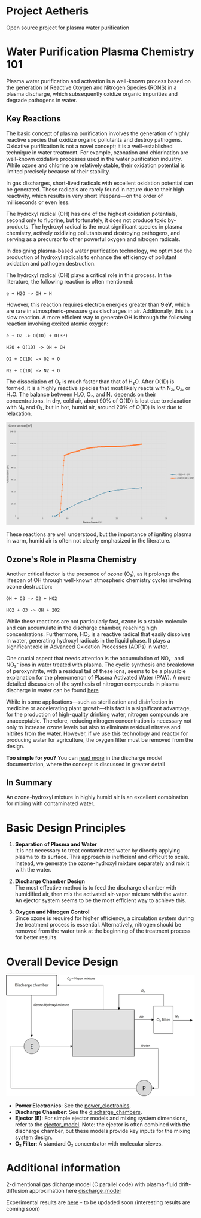 # Project Aetheris
Open source project for plasma water purification

# Water Purification Plasma Chemistry 101

Plasma water purification and activation is a well-known process based on the generation of Reactive Oxygen and Nitrogen Species (RONS) in a plasma discharge, which subsequently oxidize organic impurities and degrade pathogens in water.

## Key Reactions

The basic concept of plasma purification involves the generation of highly reactive species that oxidize organic pollutants and destroy pathogens. Oxidative purification is not a novel concept; it is a well-established technique in water treatment. For example, ozonation and chlorination are well-known oxidative processes used in the water purification industry. While ozone and chlorine are relatively stable, their oxidation potential is limited precisely because of their stability.

In gas discharges, short-lived radicals with excellent oxidation potential can be generated. These radicals are rarely found in nature due to their high reactivity, which results in very short lifespans—on the order of milliseconds or even less.

The hydroxyl radical (OH) has one of the highest oxidation potentials, second only to fluorine, but fortunately, it does not produce toxic by-products. The hydroxyl radical is the most significant species in plasma chemistry, actively oxidizing pollutants and destroying pathogens, and serving as a precursor to other powerful oxygen and nitrogen radicals.

In designing plasma-based water purification technology, we optimized the production of hydroxyl radicals to enhance the efficiency of pollutant oxidation and pathogen destruction.

The hydroxyl radical (OH) plays a critical role in this process. In the literature, the following reaction is often mentioned:

`e + H2O -> OH + H`

However, this reaction requires electron energies greater than **9 eV**, which are rare in atmospheric-pressure gas discharges in air. Additionally, this is a slow reaction. A more efficient way to generate OH is through the following reaction involving excited atomic oxygen:

`e + O2 -> O(1D) + O(3P)`

`H2O + O(1D) -> OH + OH`

`O2 + O(1D) -> O2 + O`

`N2 + O(1D) -> N2 + O`


The dissociation of O₂ is much faster than that of H₂O. After O(1D) is formed, it is a highly reactive species that most likely reacts with N₂, O₂, or H₂O. The balance between H₂O, O₂, and N₂ depends on their concentrations. In dry, cold air, about 90% of O(1D) is lost due to relaxation with N₂ and O₂, but in hot, humid air, around 20% of O(1D) is lost due to relaxation.

![Reactions cress sections - **Morgan (Kinema Research & Software)** database and **IST-Lisbon** database, www.lxcat.net, retrieved on Aug 3, 2024.](./images/cs_OH.png)

These reactions are well understood, but the importance of igniting plasma in warm, humid air is often not clearly emphasized in the literature.

## Ozone's Role in Plasma Chemistry

Another critical factor is the presence of ozone (O₃), as it prolongs the lifespan of OH through well-known atmospheric chemistry cycles involving ozone destruction:

`OH + O3 -> O2 + HO2`

`HO2 + O3 -> OH + 2O2`

While these reactions are not particularly fast, ozone is a stable molecule and can accumulate in the discharge chamber, reaching high concentrations. Furthermore, HO₂ is a reactive radical that easily dissolves in water, generating hydroxyl radicals in the liquid phase. It plays a significant role in Advanced Oxidation Processes (AOPs) in water.

One crucial aspect that needs attention is the accumulation of NO₂⁻ and NO₃⁻ ions in water treated with plasma. The cyclic synthesis and breakdown of peroxynitrite, with a residual tail of these ions, seems to be a plausible explanation for the phenomenon of Plasma Activated Water (PAW). A more detailed discussion of the synthesis of nitrogen compounds in plasma discharge in water can be found [here](https://onlinelibrary.wiley.com/doi/abs/10.1002/ppap.202000058)

While in some applications—such as sterilization and disinfection in medicine or accelerating plant growth—this fact is a significant advantage, for the production of high-quality drinking water, nitrogen compounds are unacceptable. Therefore, reducing nitrogen concentration is necessary not only to increase ozone levels but also to eliminate residual nitrates and nitrites from the water. However, if we use this technology and reactor for producing water for agriculture, the oxygen filter must be removed from the design.

**Too simple for you?** You can [read more](/discharge_model/glinding_arc_in_ejector_flow.pdf) in the discharge model documentation, where the concept is discussed in greater detail

## In Summary

An ozone-hydroxyl mixture in highly humid air is an excellent combination for mixing with contaminated water.

# Basic Design Principles

1. **Separation of Plasma and Water**  
   It is not necessary to treat contaminated water by directly applying plasma to its surface. This approach is inefficient and difficult to scale. Instead, we generate the ozone-hydroxyl mixture separately and mix it with the water.

2. **Discharge Chamber Design**  
   The most effective method is to feed the discharge chamber with humidified air, then mix the activated air-vapor mixture with the water. An ejector system seems to be the most efficient way to achieve this.

3. **Oxygen and Nitrogen Control**  
   Since ozone is required for higher efficiency, a circulation system during the treatment process is essential. Alternatively, nitrogen should be removed from the water tank at the beginning of the treatment process for better results.

# Overall Device Design

![Schematic Design](./images/design.jpg)

- **Power Electronics**: See the [power_electronics](./power_electronics/).
- **Discharge Chamber**: See the [discharge_chambers](./discharge_chambers/).
- **Ejector (E)**: For simple ejector models and mixing system dimensions, refer to the [ejector_model](./ejector_model/). Note: the ejector is often combined with the discharge chamber, but these models provide key inputs for the mixing system design.
- **O₂ Filter**: A standard O₂ concentrator with molecular sieves.

# Additional information
2-dimentional gas dicharge model (С parallel code) with plasma-fluid drift-diffusion approximation here [discharge_model](./discharge_model/)

Experimental results are [here](/results) - to be updaded soon (interesting results are coming soon)